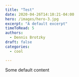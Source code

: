 ```yaml
---
title: "Test"
date: 2020-04-26T14:10:21-04:00
hero: /images/hero-3.jpg
excerpt: "A default excerpt"
timeToRead: 5
authors:
  - Dennis Brotzky
draft: false
categories:
  - cool

---
```


Some default content
